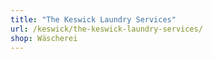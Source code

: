 ```yaml
---
title: "The Keswick Laundry Services"
url: /keswick/the-keswick-laundry-services/
shop: Wäscherei
---
```

